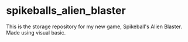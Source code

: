 # spikeballs_alien_blaster
This is the storage repository for my new game, Spikeball's Alien Blaster. Made using visual basic.
